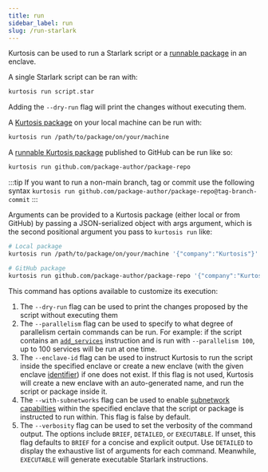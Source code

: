 ```yaml
---
title: run
sidebar_label: run
slug: /run-starlark
---
```


Kurtosis can be used to run a Starlark script or a [runnable package](../reference/packages.md) in an enclave. 

A single Starlark script can be ran with:

```bash
kurtosis run script.star
```

Adding the `--dry-run` flag will print the changes without executing them. 

A [Kurtosis package](../reference/packages.md) on your local machine can be run with:

```bash
kurtosis run /path/to/package/on/your/machine
```

A [runnable Kurtosis package](../reference/packages.md) published to GitHub can be run like so:

```bash
kurtosis run github.com/package-author/package-repo
```

:::tip
If you want to run a non-main branch, tag or commit use the following syntax
`kurtosis run github.com/package-author/package-repo@tag-branch-commit`
:::

Arguments can be provided to a Kurtosis package (either local or from GitHub) by passing a JSON-serialized object with args argument, which is the second positional argument you pass to `kurtosis run` like:

```bash
# Local package
kurtosis run /path/to/package/on/your/machine '{"company":"Kurtosis"}'

# GitHub package
kurtosis run github.com/package-author/package-repo '{"company":"Kurtosis"}'
```

This command has options available to customize its execution:

1. The `--dry-run` flag can be used to print the changes proposed by the script without executing them
1. The `--parallelism` flag can be used to specify to what degree of parallelism certain commands can be run. For example: if the script contains an [`add_services`][add-services-reference] instruction and is run with `--parallelism 100`, up to 100 services will be run at one time.
1. The `--enclave-id` flag can be used to instruct Kurtosis to run the script inside the specified enclave or create a new enclave (with the given enclave [identifier](../reference/resource-identifier.md)) if one does not exist. If this flag is not used, Kurtosis will create a new enclave with an auto-generated name, and run the script or package inside it.
1. The `--with-subnetworks` flag can be used to enable [subnetwork capabilties](../subnetworks.md) within the specified enclave that the script or package is instructed to run within. This flag is false by default.
1. The `--verbosity` flag can be used to set the verbosity of the command output. The options include `BRIEF`, `DETAILED`, or `EXECUTABLE`. If unset, this flag defaults to `BRIEF` for a concise and explicit output. Use `DETAILED` to display the exhaustive list of arguments for each command. Meanwhile, `EXECUTABLE` will generate executable Starlark instructions. 

<!--------------------------------------- ONLY LINKS BELOW HERE -------------------------------->
[add-services-reference]: ../starlark-reference/plan.md#add-services
